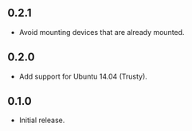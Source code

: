 ## 0.2.1

- Avoid mounting devices that are already mounted.

## 0.2.0

- Add support for Ubuntu 14.04 (Trusty).

## 0.1.0

- Initial release.
